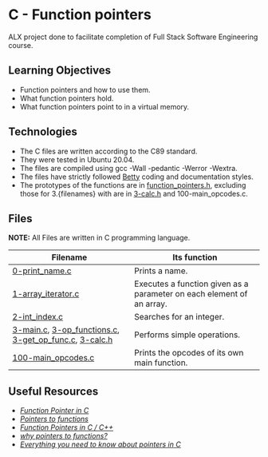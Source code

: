 # C - Function pointers
ALX project done to facilitate completion of Full Stack Software Engineering course.

## Learning Objectives
* Function pointers and how to use them.
* What function pointers hold.
* What function pointers point to in a virtual memory.

## Technologies
* The C files are written according to the C89 standard.
* They were tested in Ubuntu 20.04.
* The files are compiled using gcc -Wall -pedantic -Werror -Wextra.
* The files have strictly followed [Betty](https://github.com/holbertonschool/Betty) coding and documentation styles.
* The prototypes of the functions are in [function_pointers.h](https://github.com/MamaiTheCoder/alx-low_level_programming/blob/master/0x0F-function_pointers/function_pointers.h), excluding those for 3.{filenames} with are in [3-calc.h](https://github.com/MamaiTheCoder/alx-low_level_programming/blob/master/0x0F-function_pointers/3-calc.h) and 100-main_opcodes.c.

## Files
**NOTE:** All Files are written in C programming language.

| **Filename** | **Its function** |
| ----------- | ----------- |
| [0-print_name.c](https://github.com/MamaiTheCoder/alx-low_level_programming/blob/master/0x0F-function_pointers/0-print_name.c) | Prints a name. |
| [1-array_iterator.c](https://github.com/MamaiTheCoder/alx-low_level_programming/blob/master/0x0F-function_pointers/1-array_iterator.c) | Executes a function given as a parameter on each element of an array. |
| [2-int_index.c](https://github.com/MamaiTheCoder/alx-low_level_programming/blob/master/0x0F-function_pointers/2-int_index.c) | Searches for an integer. |
| [3-main.c](https://github.com/MamaiTheCoder/alx-low_level_programming/blob/master/0x0F-function_pointers/3-main.c), [3-op_functions.c](https://github.com/MamaiTheCoder/alx-low_level_programming/blob/master/0x0F-function_pointers/3-op_functions.c), [3-get_op_func.c](https://github.com/MamaiTheCoder/alx-low_level_programming/blob/master/0x0F-function_pointers/3-get_op_func.c), [3-calc.h](https://github.com/MamaiTheCoder/alx-low_level_programming/blob/master/0x0F-function_pointers/3-calc.h) | Performs simple operations. |
| [100-main_opcodes.c](https://github.com/MamaiTheCoder/alx-low_level_programming/blob/master/0x0F-function_pointers/100-main_opcodes.c) | Prints the opcodes of its own main function. |

## Useful Resources
* [*Function Pointer in C*](https://www.geeksforgeeks.org/function-pointer-in-c/)
* [*Pointers to functions*](https://publications.gbdirect.co.uk//c_book/chapter5/function_pointers.html)
* [*Function Pointers in C / C++*](https://www.youtube.com/watch?v=ynYtgGUNelE)
* [*why pointers to functions?*](https://www.youtube.com/watch?v=sxTFSDAZM8s)
* [*Everything you need to know about pointers in C*](https://boredzo.org/pointers/)
